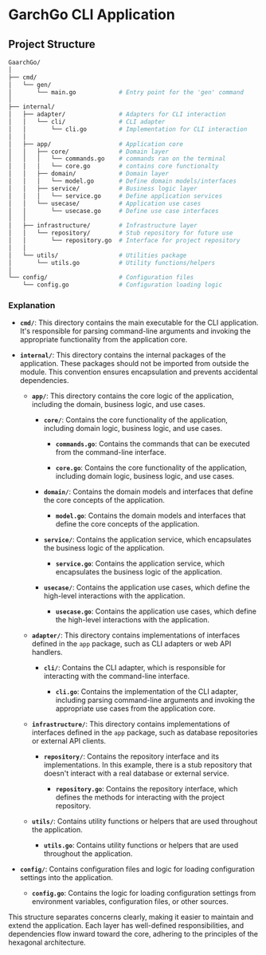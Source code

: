 # GarchGo CLI Application

## Project Structure

```bash
GaarchGo/
│
├── cmd/
│   └── gen/
│       └── main.go            # Entry point for the 'gen' command
│
├── internal/
│   ├── adapter/               # Adapters for CLI interaction
│   │   └── cli/               # CLI adapter
│   │       └── cli.go         # Implementation for CLI interaction
│   │
│   ├── app/                   # Application core
│   │   ├── core/              # Domain layer
│   │   │   └── commands.go    # commands ran on the terminal
│   │   │   └── core.go        # contains core functionalty
│   │   ├── domain/            # Domain layer
│   │   │   └── model.go       # Define domain models/interfaces
│   │   ├── service/           # Business logic layer
│   │   │   └── service.go     # Define application services
│   │   └── usecase/           # Application use cases
│   │       └── usecase.go     # Define use case interfaces
│   │
│   ├── infrastructure/        # Infrastructure layer
│   │   └── repository/        # Stub repository for future use
│   │       └── repository.go  # Interface for project repository
│   │
│   └── utils/                 # Utilities package
│       └── utils.go           # Utility functions/helpers
│
└── config/                    # Configuration files
    └── config.go              # Configuration loading logic
```

### Explanation

- **`cmd/`**: This directory contains the main executable for the CLI application. It's responsible for parsing command-line arguments and invoking the appropriate functionality from the application core.

- **`internal/`**: This directory contains the internal packages of the application. These packages should not be imported from outside the module. This convention ensures encapsulation and prevents accidental dependencies.

  - **`app/`**: This directory contains the core logic of the application, including the domain, business logic, and use cases.

    - **`core/`**: Contains the core functionality of the application, including domain logic, business logic, and use cases.

      - **`commands.go`**: Contains the commands that can be executed from the command-line interface.

      - **`core.go`**: Contains the core functionality of the application, including domain logic, business logic, and use cases.

    - **`domain/`**: Contains the domain models and interfaces that define the core concepts of the application.

      - **`model.go`**: Contains the domain models and interfaces that define the core concepts of the application.

    - **`service/`**: Contains the application service, which encapsulates the business logic of the application.

      - **`service.go`**: Contains the application service, which encapsulates the business logic of the application.

    - **`usecase/`**: Contains the application use cases, which define the high-level interactions with the application.

      - **`usecase.go`**: Contains the application use cases, which define the high-level interactions with the application.
  
  - **`adapter/`**: This directory contains implementations of interfaces defined in the `app` package, such as CLI adapters or web API handlers.

    - **`cli/`**: Contains the CLI adapter, which is responsible for interacting with the command-line interface.

      - **`cli.go`**: Contains the implementation of the CLI adapter, including parsing command-line arguments and invoking the appropriate use cases from the application core.

  - **`infrastructure/`**: This directory contains implementations of interfaces defined in the `app` package, such as database repositories or external API clients.

    - **`repository/`**: Contains the repository interface and its implementations. In this example, there is a stub repository that doesn't interact with a real database or external service.
  
      - **`repository.go`**: Contains the repository interface, which defines the methods for interacting with the project repository.
  
  - **`utils/`**: Contains utility functions or helpers that are used throughout the application.

    - **`utils.go`**: Contains utility functions or helpers that are used throughout the application.

- **`config/`**: Contains configuration files and logic for loading configuration settings into the application.

  - **`config.go`**: Contains the logic for loading configuration settings from environment variables, configuration files, or other sources.

This structure separates concerns clearly, making it easier to maintain and extend the application. Each layer has well-defined responsibilities, and dependencies flow inward toward the core, adhering to the principles of the hexagonal architecture.
